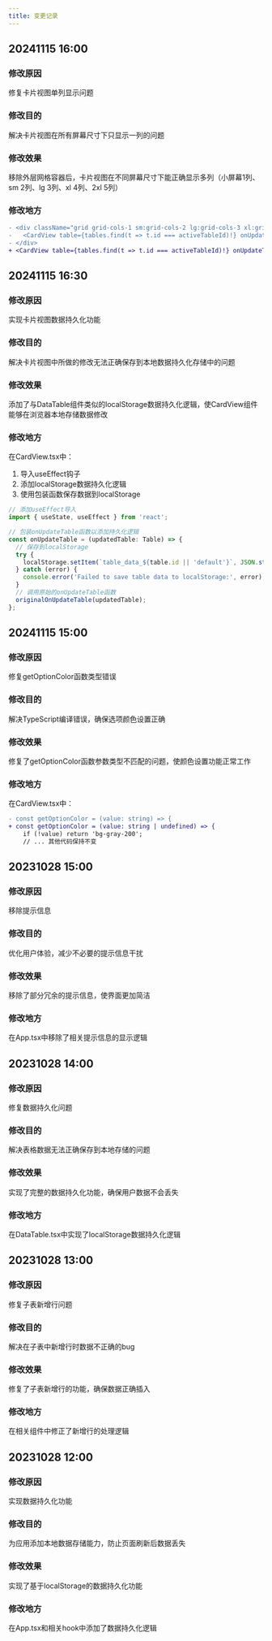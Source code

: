 ```yaml
---
title: 变更记录
---
```


## 20241115 16:00
### 修改原因
修复卡片视图单列显示问题
### 修改目的
解决卡片视图在所有屏幕尺寸下只显示一列的问题
### 修改效果
移除外层网格容器后，卡片视图在不同屏幕尺寸下能正确显示多列（小屏幕1列、sm 2列、lg 3列、xl 4列、2xl 5列）
### 修改地方
```diff
- <div className="grid grid-cols-1 sm:grid-cols-2 lg:grid-cols-3 xl:grid-cols-4 gap-4 p-4">
-   <CardView table={tables.find(t => t.id === activeTableId)!} onUpdateTable={updateTable} />
- </div>
+ <CardView table={tables.find(t => t.id === activeTableId)!} onUpdateTable={updateTable} />
```

## 20241115 16:30
### 修改原因
实现卡片视图数据持久化功能
### 修改目的
解决卡片视图中所做的修改无法正确保存到本地数据持久化存储中的问题
### 修改效果
添加了与DataTable组件类似的localStorage数据持久化逻辑，使CardView组件能够在浏览器本地存储数据修改
### 修改地方
在CardView.tsx中：
1. 导入useEffect钩子
2. 添加localStorage数据持久化逻辑
3. 使用包装函数保存数据到localStorage

```typescript
// 添加useEffect导入
import { useState, useEffect } from 'react';

// 包装onUpdateTable函数以添加持久化逻辑
const onUpdateTable = (updatedTable: Table) => {
  // 保存到localStorage
  try {
    localStorage.setItem(`table_data_${table.id || 'default'}`, JSON.stringify(updatedTable));
  } catch (error) {
    console.error('Failed to save table data to localStorage:', error);
  }
  // 调用原始的onUpdateTable函数
  originalOnUpdateTable(updatedTable);
};
```

## 20241115 15:00
### 修改原因
修复getOptionColor函数类型错误
### 修改目的
解决TypeScript编译错误，确保选项颜色设置正确
### 修改效果
修复了getOptionColor函数参数类型不匹配的问题，使颜色设置功能正常工作
### 修改地方
在CardView.tsx中：
```diff
- const getOptionColor = (value: string) => {
+ const getOptionColor = (value: string | undefined) => {
    if (!value) return 'bg-gray-200';
    // ... 其他代码保持不变
```

## 20231028 15:00
### 修改原因
移除提示信息
### 修改目的
优化用户体验，减少不必要的提示信息干扰
### 修改效果
移除了部分冗余的提示信息，使界面更加简洁
### 修改地方
在App.tsx中移除了相关提示信息的显示逻辑

## 20231028 14:00
### 修改原因
修复数据持久化问题
### 修改目的
解决表格数据无法正确保存到本地存储的问题
### 修改效果
实现了完整的数据持久化功能，确保用户数据不会丢失
### 修改地方
在DataTable.tsx中实现了localStorage数据持久化逻辑

## 20231028 13:00
### 修改原因
修复子表新增行问题
### 修改目的
解决在子表中新增行时数据不正确的bug
### 修改效果
修复了子表新增行的功能，确保数据正确插入
### 修改地方
在相关组件中修正了新增行的处理逻辑

## 20231028 12:00
### 修改原因
实现数据持久化功能
### 修改目的
为应用添加本地数据存储能力，防止页面刷新后数据丢失
### 修改效果
实现了基于localStorage的数据持久化功能
### 修改地方
在App.tsx和相关hook中添加了数据持久化逻辑

